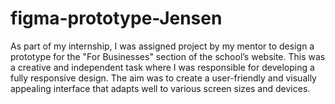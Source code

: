 # figma-prototype-Jensen

As part of my internship, I was assigned project by my mentor to design a prototype for the "For Businesses" section of the school’s website. This was a creative and independent task where I was responsible for developing a fully responsive design. The aim was to create a user-friendly and visually appealing interface that adapts well to various screen sizes and devices.
